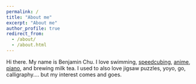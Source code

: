 ```yaml
---
permalink: /
title: "About me"
excerpt: "About me"
author_profile: true
redirect_from: 
  - /about/
  - /about.html
---
```


Hi there. My name is Benjamin Chu. I love swimming, [speedcubing](https://www.worldcubeassociation.org/persons/2012CHUB01), [anime](https://myanimelist.net/animelist/biona001), [piano](https://www.youtube.com/watch?v=VZS6yb8rXX8), and brewing milk tea. I used to also love jigsaw puzzles, yoyo, go, calligraphy.... but my interest comes and goes. 